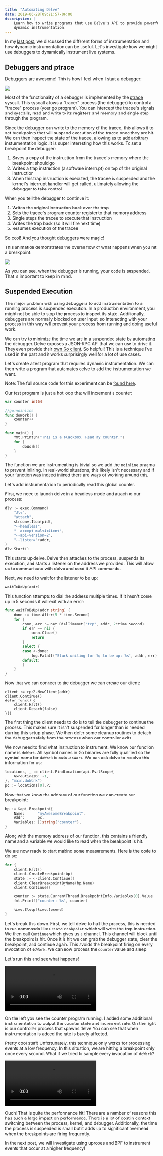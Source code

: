 ```yaml
---
title: "Automating Delve"
date: 2019-06-28T09:21:57-06:00
description: |
    Learn how to write programs that use Delve's API to provide powerful
    dynamic instrumentation.
---
```


In my [last post][last-post], we discussed the different forms of
instrumentation and how dynamic instrumentation can be useful. Let's
investigate how we might use debuggers to dynamically instrument live systems.

## Debuggers and ptrace

Debuggers are awesome! This is how I feel when I start a debugger:

<img src="/images/gdb.png" data-animated-src="/images/gdb.gif" class="hover-gif" />

Most of the functionality of a debugger is implemented by the [ptrace][ptrace]
syscall. This syscall allows a "tracer" process (the debugger) to control a
"tracee" process (your go program). You can intercept the tracee's signals and syscalls, read
and write to its registers and memory and single step through the program.

Since the debugger can write to the memory of the tracee, this allows it to
set breakpoints that will suspend execution of the tracee once they are hit.
We can then inspect the state of the tracee, allowing us to add arbitrary
insturmentation logic. It is super interesting how this works. To set a
breakpoint the debugger:

1. Saves a copy of the instruction from the tracee's memory where the
   breakpoint should go
1. Writes a trap instruction (a software interrupt) on top of the original
   instruction
1. When this trap instruction is executed, the tracee is suspended and the
   kernel's interrupt handler will get called, ultimately allowing the
   debugger to take control

When you tell the debugger to continue it:

1. Writes the original instruction back over the trap
1. Sets the tracee's program counter register to that memory address
1. Single steps the tracee to execute that instruction
1. Writes the trap back (so it will fire next time)
1. Resumes execution of the tracee

So cool! And you thought debuggers were magic!

This animation demonstrates the overall flow of what happens when you hit a
breakpoint:

<img src="/images/ptrace-breakpoint.png" data-animated-src="/images/ptrace-breakpoint.gif" class="hover-gif" />

As you can see, when the debugger is running, your code is suspended. That is
important to keep in mind.

## Suspended Execution

The major problem with using debuggers to add instrumentation to a running
process is suspended execution. In a production environment, you might not be
able to stop the process to inspect its state. Additionally, debuggers are
normally blocked on user input, so interacting with your process in this way
will prevent your process from running and doing useful work.

We can try to minimize the time we are in a suspended state by automating the
debugger. Delve exposes a JSON-RPC API that we can use to drive it. They even
provide their [own Go client][delve-api-client]. So helpful! This is a
technique I've used in the past and it works surprisingly well for a lot of
use cases.

Let's create a test program that requires dynamic instrumentation. We can then
write a program that automates delve to add the instrumentation we want.

Note: The full source code for this experiment can be [found
here][automating-delve-src].

Our test program is just a hot loop that will increment a counter:

```go
var counter int64

//go:noinline
func doWork() {
	counter++
}

func main() {
	fmt.Println("This is a blackbox. Read my counter.")
	for {
		doWork()
	}
}
```

The function we are instrumenting is trivial so we add the `noinline` pragma
to prevent inlining. In real-world situations, this likely isn't necessary and
if your function was indeed inlined there are ways of working around this.

Let's add instrumentation to periodically read this global counter.

First, we need to launch delve in a headless mode and attach to our process:

```go
dlv := exec.Command(
	"dlv",
	"attach",
	strconv.Itoa(pid),
	"--headless",
	"--accept-multiclient",
	"--api-version=2",
	"--listen="+addr,
)
dlv.Start()
```

This starts up delve. Delve then attaches to the process, suspends its execution, and
starts a listener on the address we provided. This will allow us to communicate
with delve and send it API commands.

Next, we need to wait for the listener to be up:

```go
waitToBeUp(addr)
```

This function attempts to dial the address multiple times. If it hasn't come
up in 5 seconds it will exit with an error:

```go
func waitToBeUp(addr string) {
	done := time.After(5 * time.Second)
	for {
		conn, err := net.DialTimeout("tcp", addr, 2*time.Second)
		if err == nil {
			conn.Close()
			return
		}
		select {
		case <-done:
			log.Fatalf("Stuck waiting for %q to be up: %s", addr, err)
		default:
		}
	}
}
```

Now that we can connect to the debugger we can create our client:

```
client := rpc2.NewClient(addr)
client.Continue()
defer func() {
	client.Halt()
	client.Detach(false)
}()
```

The first thing the client needs to do is to tell the debugger to continue the
process. This makes sure it isn't suspended for longer than is needed durring
this setup phase. We then defer some cleanup routines to detach the debugger
safely from the process when our controller exits.

We now need to find what instruction to instrument. We know our function name
is `doWork`. All symbol names in Go binaries are fully qualified so the symbol
name for `doWork` is `main.doWork`. We can ask delve to resolve this
information for us:

```go
locations, _ := client.FindLocation(api.EvalScope{
	GoroutineID: -1,
}, "main.doWork")
pc := locations[0].PC
```

Now that we know the address of our function we can create our breakpoint:

```go
bp := &api.Breakpoint{
	Name:      "myAwesomeBreakpoint",
	Addr:      pc,
	Variables: []string{"counter"},
}
```

Along with the memory address of our function, this contains a friendly
name and a variable we would like to read when the breakpoint is hit.

We are now ready to start making some measurements. Here is the code to do so:

```go
for {
	client.Halt()
	client.CreateBreakpoint(bp)
	state := <-client.Continue()
	client.ClearBreakpointByName(bp.Name)
	client.Continue()

	counter := state.CurrentThread.BreakpointInfo.Variables[0].Value
	fmt.Printf("counter: %s", counter)

	time.Sleep(time.Second)
}
```

Let's break this down. First, we tell delve to halt the process, this is needed
to run commands like `CreateBreakpoint` which will write the trap instruction.
We then call `Continue` which gives us a channel. This channel will block until
the breakpoint is hit. Once it is hit we can grab the debugger state, clear
the breakpoint, and continue again. This avoids the breakpoint firing on every
invocation of `doWork`. We can now process the `counter` value and sleep.

Let's run this and see what happens!

<video controls>
    <source src="/video/counter-lowhz.mp4" type="video/mp4">
</video>

On the left you see the counter program running. I added some additional
instrumentation to output the counter state and increment rate. On the right
is our controller process that spawns delve You can see that when
instrumentation is added the rate is barely affected.

Pretty cool stuff! Unfortunately, this technique only works for processing
events at a low frequency. In this situation, we are hitting a breakpoint only
once every second. What if we tried to sample every invocation of `doWork`?

<video controls>
    <source src="/video/counter-highhz.mp4" type="video/mp4">
</video>

Ouch! That is quite the performance hit! There are a number of reasons this
has such a large impact on performance. There is a lot of cost in context
switching between the process, kernel, and debugger. Additionally, the time
the process is suspended is small but it adds up to significant overhead when
the breakpoints are firing frequently.

In the next post, we will investigate using uprobes and BPF to
instrument events that occur at a higher frequency!

[last-post]: /posts/instrumentation-and-go/
[gdb]: /images/gdb.gif
[ptrace]: http://man7.org/linux/man-pages/man2/ptrace.2.html
[delve-api-client]: https://godoc.org/github.com/go-delve/delve/service/rpc2#RPCClient
[automating-delve-src]: https://github.com/jasonkeene/wat/tree/master/src/automating-delve
